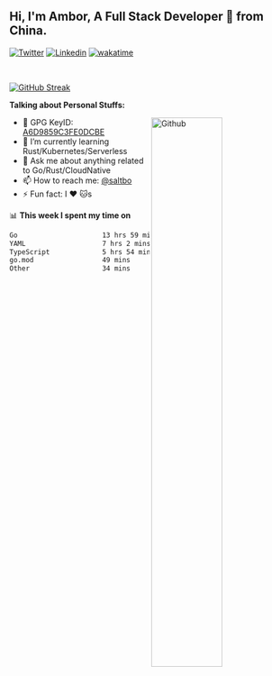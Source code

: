 ## Hi, I'm Ambor, A Full Stack Developer 🚀 from China.

[![Twitter](https://img.shields.io/badge/-saltbo-1ca0f1?style=flat&logo=twitter&logoColor=white)](https://twitter.com/rdsaltbo)
[![Linkedin](https://img.shields.io/badge/-saltbo-blue?style=flat&logo=Linkedin&logoColor=white)](https://www.linkedin.com/in/saltbo/)
[![wakatime](https://wakatime.com/badge/user/f82b1c77-faab-48cd-aef5-a12c0aff104b.svg)](https://wakatime.com/@f82b1c77-faab-48cd-aef5-a12c0aff104b)

&nbsp;  

[![GitHub Streak](http://github-readme-streak-stats.herokuapp.com?user=saltbo&hide_border=true&date_format=M%20j%5B%2C%20Y%5D)](https://git.io/streak-stats)

**Talking about Personal Stuffs:**
<!-- Any image aligned to the right. Beware the width  -->
<img width="50%" align="right" alt="Github" src="https://raw.githubusercontent.com/saltbo/saltbo/master/images/git-header.svg" />

- 🤘 GPG KeyID: [A6D9859C3FE0DCBE](https://saltbo.cn/pgp_keys.asc)
- 🌱 I’m currently learning Rust/Kubernetes/Serverless
- 💬 Ask me about anything related to Go/Rust/CloudNative
- 📫 How to reach me: [@saltbo](https://t.me/saltbo)
- ⚡ Fun fact: I :heart: :cat:s


📊 **This week I spent my time on**
<!--START_SECTION:waka-->

```txt
Go                     13 hrs 59 mins  ███████████▓░░░░░░░░░░░░░   46.32 %
YAML                   7 hrs 2 mins    █████▓░░░░░░░░░░░░░░░░░░░   23.29 %
TypeScript             5 hrs 54 mins   █████░░░░░░░░░░░░░░░░░░░░   19.58 %
go.mod                 49 mins         ▓░░░░░░░░░░░░░░░░░░░░░░░░   02.73 %
Other                  34 mins         ▒░░░░░░░░░░░░░░░░░░░░░░░░   01.92 %
```

<!--END_SECTION:waka-->
